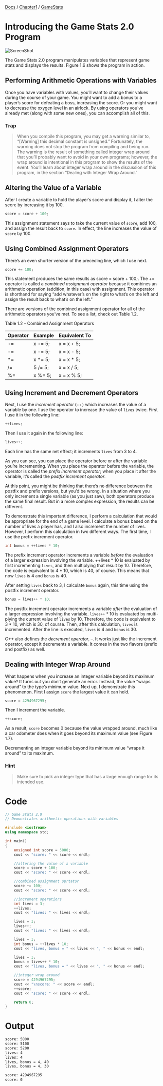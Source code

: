 [Docs](../../../) / [Chapter1](../../) / [GameStats](../)
# Introducing the Game Stats 2.0 Program

![ScreenShot](../../../web/Beginning_Cpp_Through_Game_Programming/Image_058.gif)

The Game Stats 2.0 program manipulates variables that represent game stats and displays the results. Figure 1.6 shows the program in action.

## Performing Arithmetic Operations with Variables

Once you have variables with values, you’ll want to change their values during the course of your game. You might want to add a bonus to a player’s score for defeating a boss, increasing the score. Or you might want to decrease the oxygen level in an airlock. By using operators you’ve already met (along with some new ones), you can accomplish all of this.

### Trap
> When you compile this program, you may get a warning similar to, “[Warning] this decimal constant is unsigned.” Fortunately, the warning does not stop the program from compiling and being run. The warning is the result of something called integer wrap around that you’ll probably want to avoid in your own programs; however, the wrap around is intentional in this program to show the results of the event. You’ll learn about integer wrap around in the discussion of this program, in the section “Dealing with Integer Wrap Around.”

## Altering the Value of a Variable

After I create a variable to hold the player’s score and display it, I alter the score by increasing it by 100.
```cpp
score = score + 100;
```

This assignment statement says to take the current value of `score`, add 100, and
assign the result back to `score`. In effect, the line increases the value of `score` by 100.

## Using Combined Assignment Operators

There’s an even shorter version of the preceding line, which I use next.

```cpp
score += 100;
```

This statement produces the same results as score = score + 100;. The += operator is called a *combined assignment operator* because it combines an arithmetic operation (addition, in this case) with assignment. This operator is shorthand for saying “add whatever’s on the right to what’s on the left and assign the result back to what’s on the left.”

There are versions of the combined assignment operator for all of the arithmetic operators you’ve met. To see a list, check out Table 1.2.

Table 1.2 - Combined Assignment Operators

| Operator | Example | Equivalent To |
|----------|---------|---------------|
| +=       | x += 5; | x = x + 5;    |
| -=       | x -= 5; | x = x - 5;    |
| *=       | x *= 5; | x = x * 5;    |
| /=       | 5 /= 5; | x = x / 5;    |
| %=       | x %= 5; | x = x % 5;    |

## Using Increment and Decrement Operators

Next, I use the *increment operator* (++) which increases the value of a variable by one. I use the operator to increase the value of `lives` twice. First I use it in the following line:

```cpp
++lives;
```

Then I use it again in the following line:

```cpp
lives++;
```

Each line has the same net effect; it increments `lives` from 3 to 4.

As you can see, you can place the operator before or after the variable you’re incrementing. When you place the operator before the variable, the operator is called the *prefix increment operator*; when you place it after the variable, it’s called the *postfix increment operator*.

At this point, you might be thinking that there’s no difference between the postfix and prefix versions, but you’d be wrong. In a situation where you only increment a single variable (as you just saw), both operators produce the same final result. But in a more complex expression, the results can be different.

To demonstrate this important difference, I perform a calculation that would be appropriate for the end of a game level. I calculate a bonus based on the number of lives a player has, and I also increment the number of lives. However, I perform this calculation in two different ways. The first time, I use the prefix increment operator.

```cpp
int bonus = ++lives * 10;
```

The prefix increment operator increments a variable *before* the evaluation of a larger expression involving the variable. ++lives * 10 is evaluated by first incrementing `lives`, and then multiplying that result by 10. Therefore, the code is equivalent to 4 * 10, which is 40, of course. This means that now `lives` is 4 and `bonus` is 40.

After setting `lives` back to 3, I calculate `bonus` again, this time using the postfix increment operator.

```cpp
bonus = lives++ * 10;
```

The postfix increment operator increments a variable *after* the evaluation of a larger expression involving the variable. `lives++` * 10 is evaluated by multi- plying the current value of `lives` by 10. Therefore, the code is equivalent to 3 * 10, which is 30, of course. Then, after this calculation, `lives` is incremented. After the line is executed, `lives` is 4 and `bonus` is 30.

C++ also defines the *decrement operator*, –. It works just like the increment operator, except it decrements a variable. It comes in the two flavors (prefix and postfix) as well.

## Dealing with Integer Wrap Around

What happens when you increase an integer variable beyond its maximum value? It turns out you don’t generate an error. Instead, the value “wraps around” to the type’s minimum value. Next up, I demonstrate this phenomenon. First I assign `score` the largest value it can hold.

```cpp
score = 4294967295;
```

Then I increment the variable.

```cpp
++score;
```

As a result, `score` becomes 0 because the value wrapped around, much like a car odometer does when it goes beyond its maximum value (see Figure 1.7).

Decrementing an integer variable beyond its minimum value “wraps it around” to its maximum.

### Hint
> Make sure to pick an integer type that has a large enough range for its intended use.

# Code
```cpp
// Game Stats 2.0
// Demonstrates arithmetic operations with variables

#include <iostream>
using namespace std;

int main()
{
	unsigned int score = 5000;
	cout << "score: " << score << endl;

	//altering the value of a variable
	score = score + 100;
	cout << "score: " << score << endl;

	//combined assignment oprtator
	score += 100;
	cout << "score: " << score << endl;

	//increment operatiors 
	int lives = 3;
	++lives;
	cout << "lives: " << lives << endl;

	lives = 3;
	lives++;
	cout << "lives: " << lives << endl;

	lives = 3;
	int bonus = ++lives * 10;
	cout << "lives, bonus = " << lives << ", " << bonus << endl;

	lives = 3;
	bonus = lives++ * 10;
	cout << "lives, bonus = " << lives << ", " << bonus << endl;

	//integer wrap around
	score = 4294967295;
	cout << "\nscore: " << score << endl;
	++score;
	cout << "score: " << score << endl;

	return 0;
}
```

# Output
```txt
score: 5000
score: 5100
score: 5200
lives: 4
lives: 4
lives, bonus = 4, 40
lives, bonus = 4, 30

score: 4294967295
score: 0
```